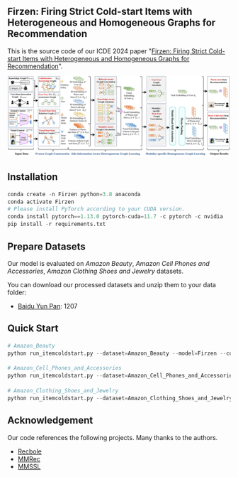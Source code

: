 ## **Firzen: Firing Strict Cold-start Items with Heterogeneous and Homogeneous Graphs for Recommendation**

This is the source code of our ICDE 2024 paper "[Firzen: Firing Strict Cold-start Items with Heterogeneous and Homogeneous Graphs for Recommendation](http://39.108.48.32/mipl/download_paper.php?fileId=202319)".

![image](imgs/pipeline.png)

## **Installation**

```python
conda create -n Firzen python=3.8 anaconda
conda activate Firzen
# Please install PyTorch according to your CUDA version.
conda install pytorch==1.13.0 pytorch-cuda=11.7 -c pytorch -c nvidia
pip install -r requirements.txt
```
## Prepare Datasets

Our model is evaluated on *Amazon Beauty*, *Amazon Cell Phones and Accessories*, *Amazon Clothing Shoes and Jewelry* datasets. 

You can download our processed datasets and unzip them to your data folder:

- [Baidu Yun Pan](https://pan.baidu.com/s/1sjoatsrC0Dgs9kiRAafxhg): 1207

## Quick Start

```python
# Amazon_Beauty
python run_itemcoldstart.py --dataset=Amazon_Beauty --model=Firzen --config_files=configs/knowledge_rec_beauty.yaml

# Amazon_Cell_Phones_and_Accessories
python run_itemcoldstart.py --dataset=Amazon_Cell_Phones_and_Accessories --model=Firzen --config_files=configs/knowledge_rec_cell_phones.yaml

# Amazon_Clothing_Shoes_and_Jewelry
python run_itemcoldstart.py --dataset=Amazon_Clothing_Shoes_and_Jewelry --model=Firzen --config_files=configs/knowledge_rec_clothing.yaml
```

## **Acknowledgement**

Our code references the following projects. Many thanks to the authors.

- [Recbole](https://github.com/RUCAIBox/RecBole/tree/master/recbole)
- [MMRec](https://github.com/enoche/MMRec/tree/master)
- [MMSSL](https://github.com/HKUDS/MMSSL)

